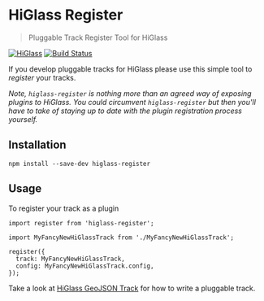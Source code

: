 # HiGlass Register

> Pluggable Track Register Tool for HiGlass

[![HiGlass](https://img.shields.io/badge/higlass-👍-red.svg?colorB=0f5d92)](http://higlass.io)
[![Build Status](https://img.shields.io/travis/higlass/higlass-register/master.svg?colorB=0f5d92)](https://travis-ci.org/higlass/higlass-register)

If you develop pluggable tracks for HiGlass please use this simple tool to _register_ your tracks.

_Note, `higlass-register` is nothing more than an agreed way of exposing plugins to HiGlass. You could circumvent `higlass-register` but then you'll have to take of staying up to date with the plugin registration process yourself._

## Installation

```
npm install --save-dev higlass-register
```

## Usage

To register your track as a plugin

```
import register from 'higlass-register';

import MyFancyNewHiGlassTrack from './MyFancyNewHiGlassTrack';

register({
  track: MyFancyNewHiGlassTrack,
  config: MyFancyNewHiGlassTrack.config,
});
```

Take a look at [HiGlass GeoJSON Track](https://github.com/flekschas/higlass-geojson) for how to write a pluggable track.

